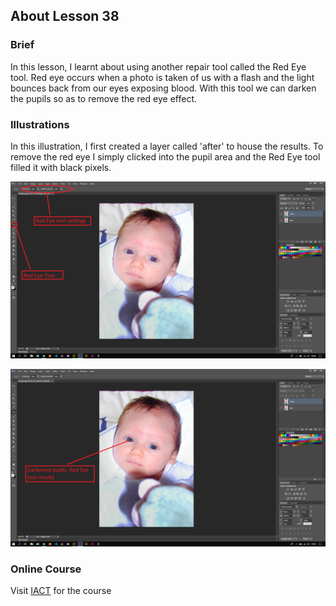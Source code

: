 ## About Lesson 38

### Brief
In this lesson, I learnt about using another repair tool called the Red Eye tool. Red eye occurs when a photo is taken of us with a flash and the light bounces back from our eyes exposing blood. With this tool we can darken the pupils so as to remove the red eye effect.

### Illustrations

In this illustration, I first created a layer called 'after' to house the results. To remove the red eye I simply clicked into the pupil area and the Red Eye tool filled it with black pixels.

![Illustration Example](../assets/images/illustration61.png)

![Illustration Example](../assets/images/illustration62.png)

### Online Course
Visit [IACT](https://iact.ie) for the course